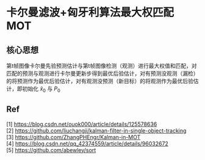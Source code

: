 # 卡尔曼滤波+匈牙利算法最大权匹配MOT

## 核心思想
第t帧图像卡尔曼先验预测估计与第t帧图像检测（观测）进行最大权值和匹配，对匹配的预测与观测进行卡尔曼更新步得到最优后验估计，对有预测没观测（漏检）的将预测作为最优后验估计，对有观测没预测（新目标）的将观测作为最优后验估计，即初始化 $\hat{x}_0$ 与 $P_0$
## Ref
[1] https://blog.csdn.net/ouok000/article/details/125578636 <br>
[2] https://github.com/liuchangji/kalman-filter-in-single-object-tracking <br>
[3] https://github.com/ZhangPHEngr/Kalman-in-MOT <br>
[4] https://blog.csdn.net/qq_42374559/article/details/96032672 <br>
[5] https://github.com/abewley/sort <br>
